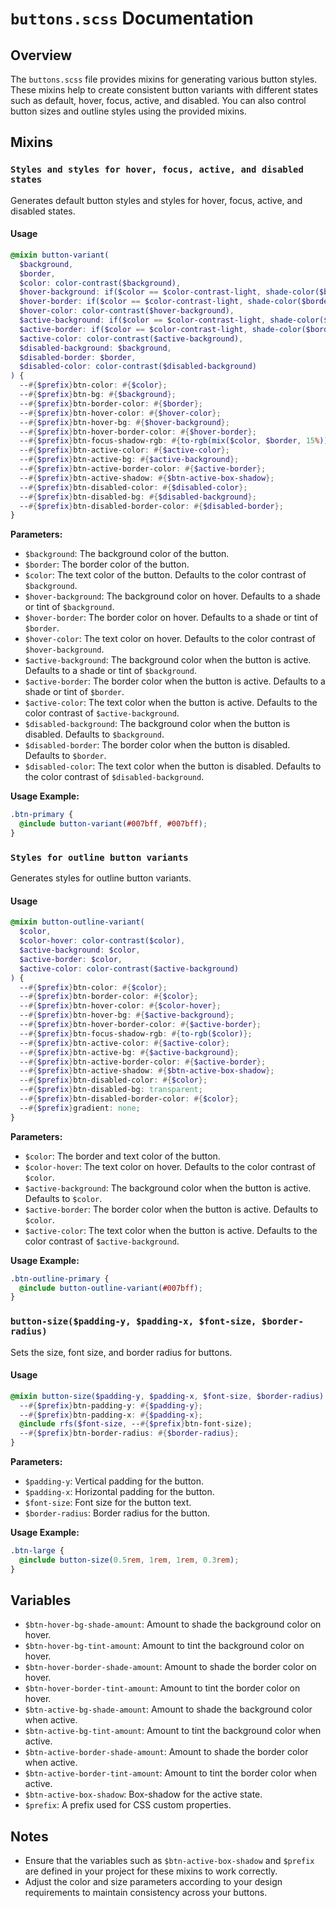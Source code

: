 # `buttons.scss` Documentation

## Overview

The `buttons.scss` file provides mixins for generating various button styles. These mixins help to create consistent button variants with different states such as default, hover, focus, active, and disabled. You can also control button sizes and outline styles using the provided mixins.

## Mixins

### `Styles and styles for hover, focus, active, and disabled states`

Generates default button styles and styles for hover, focus, active, and disabled states.

#### Usage

```scss
@mixin button-variant(
  $background,
  $border,
  $color: color-contrast($background),
  $hover-background: if($color == $color-contrast-light, shade-color($background, $btn-hover-bg-shade-amount), tint-color($background, $btn-hover-bg-tint-amount)),
  $hover-border: if($color == $color-contrast-light, shade-color($border, $btn-hover-border-shade-amount), tint-color($border, $btn-hover-border-tint-amount)),
  $hover-color: color-contrast($hover-background),
  $active-background: if($color == $color-contrast-light, shade-color($background, $btn-active-bg-shade-amount), tint-color($background, $btn-active-bg-tint-amount)),
  $active-border: if($color == $color-contrast-light, shade-color($border, $btn-active-border-shade-amount), tint-color($border, $btn-active-border-tint-amount)),
  $active-color: color-contrast($active-background),
  $disabled-background: $background,
  $disabled-border: $border,
  $disabled-color: color-contrast($disabled-background)
) {
  --#{$prefix}btn-color: #{$color};
  --#{$prefix}btn-bg: #{$background};
  --#{$prefix}btn-border-color: #{$border};
  --#{$prefix}btn-hover-color: #{$hover-color};
  --#{$prefix}btn-hover-bg: #{$hover-background};
  --#{$prefix}btn-hover-border-color: #{$hover-border};
  --#{$prefix}btn-focus-shadow-rgb: #{to-rgb(mix($color, $border, 15%))};
  --#{$prefix}btn-active-color: #{$active-color};
  --#{$prefix}btn-active-bg: #{$active-background};
  --#{$prefix}btn-active-border-color: #{$active-border};
  --#{$prefix}btn-active-shadow: #{$btn-active-box-shadow};
  --#{$prefix}btn-disabled-color: #{$disabled-color};
  --#{$prefix}btn-disabled-bg: #{$disabled-background};
  --#{$prefix}btn-disabled-border-color: #{$disabled-border};
}
```

**Parameters:**

- `$background`: The background color of the button.
- `$border`: The border color of the button.
- `$color`: The text color of the button. Defaults to the color contrast of `$background`.
- `$hover-background`: The background color on hover. Defaults to a shade or tint of `$background`.
- `$hover-border`: The border color on hover. Defaults to a shade or tint of `$border`.
- `$hover-color`: The text color on hover. Defaults to the color contrast of `$hover-background`.
- `$active-background`: The background color when the button is active. Defaults to a shade or tint of `$background`.
- `$active-border`: The border color when the button is active. Defaults to a shade or tint of `$border`.
- `$active-color`: The text color when the button is active. Defaults to the color contrast of `$active-background`.
- `$disabled-background`: The background color when the button is disabled. Defaults to `$background`.
- `$disabled-border`: The border color when the button is disabled. Defaults to `$border`.
- `$disabled-color`: The text color when the button is disabled. Defaults to the color contrast of `$disabled-background`.

**Usage Example:**

```scss
.btn-primary {
  @include button-variant(#007bff, #007bff);
}
```

### `Styles for outline button variants`

Generates styles for outline button variants.

#### Usage

```scss
@mixin button-outline-variant(
  $color,
  $color-hover: color-contrast($color),
  $active-background: $color,
  $active-border: $color,
  $active-color: color-contrast($active-background)
) {
  --#{$prefix}btn-color: #{$color};
  --#{$prefix}btn-border-color: #{$color};
  --#{$prefix}btn-hover-color: #{$color-hover};
  --#{$prefix}btn-hover-bg: #{$active-background};
  --#{$prefix}btn-hover-border-color: #{$active-border};
  --#{$prefix}btn-focus-shadow-rgb: #{to-rgb($color)};
  --#{$prefix}btn-active-color: #{$active-color};
  --#{$prefix}btn-active-bg: #{$active-background};
  --#{$prefix}btn-active-border-color: #{$active-border};
  --#{$prefix}btn-active-shadow: #{$btn-active-box-shadow};
  --#{$prefix}btn-disabled-color: #{$color};
  --#{$prefix}btn-disabled-bg: transparent;
  --#{$prefix}btn-disabled-border-color: #{$color};
  --#{$prefix}gradient: none;
}
```

**Parameters:**

- `$color`: The border and text color of the button.
- `$color-hover`: The text color on hover. Defaults to the color contrast of `$color`.
- `$active-background`: The background color when the button is active. Defaults to `$color`.
- `$active-border`: The border color when the button is active. Defaults to `$color`.
- `$active-color`: The text color when the button is active. Defaults to the color contrast of `$active-background`.

**Usage Example:**

```scss
.btn-outline-primary {
  @include button-outline-variant(#007bff);
}
```

### `button-size($padding-y, $padding-x, $font-size, $border-radius)`

Sets the size, font size, and border radius for buttons.

#### Usage

```scss
@mixin button-size($padding-y, $padding-x, $font-size, $border-radius) {
  --#{$prefix}btn-padding-y: #{$padding-y};
  --#{$prefix}btn-padding-x: #{$padding-x};
  @include rfs($font-size, --#{$prefix}btn-font-size);
  --#{$prefix}btn-border-radius: #{$border-radius};
}
```

**Parameters:**

- `$padding-y`: Vertical padding for the button.
- `$padding-x`: Horizontal padding for the button.
- `$font-size`: Font size for the button text.
- `$border-radius`: Border radius for the button.

**Usage Example:**

```scss
.btn-large {
  @include button-size(0.5rem, 1rem, 1rem, 0.3rem);
}
```

## Variables

- `$btn-hover-bg-shade-amount`: Amount to shade the background color on hover.
- `$btn-hover-bg-tint-amount`: Amount to tint the background color on hover.
- `$btn-hover-border-shade-amount`: Amount to shade the border color on hover.
- `$btn-hover-border-tint-amount`: Amount to tint the border color on hover.
- `$btn-active-bg-shade-amount`: Amount to shade the background color when active.
- `$btn-active-bg-tint-amount`: Amount to tint the background color when active.
- `$btn-active-border-shade-amount`: Amount to shade the border color when active.
- `$btn-active-border-tint-amount`: Amount to tint the border color when active.
- `$btn-active-box-shadow`: Box-shadow for the active state.
- `$prefix`: A prefix used for CSS custom properties.

## Notes

- Ensure that the variables such as `$btn-active-box-shadow` and `$prefix` are defined in your project for these mixins to work correctly.
- Adjust the color and size parameters according to your design requirements to maintain consistency across your buttons.
